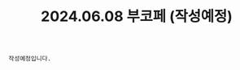 ﻿---
title: 2024.06.08 부코페 (작성예정)
categories: [2024년촬영]
comments: false
# thumbnail: 
---

`작성예정입니다.`
